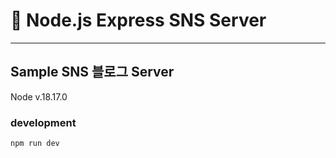 # 🍏 Node.js Express SNS Server

------

## Sample SNS 블로그 Server

Node v.18.17.0

### development
```
npm run dev
```